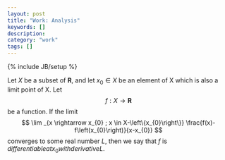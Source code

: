 ```yaml
---
layout: post
title: "Work: Analysis"
keywords: []
description: 
category: "work"
tags: []
---
```

{% include JB/setup %}

Let $X$ be a subset of $\mathbf{R}$, and let $x_0 \in X$ be an element of X
which is also a limit point of X. Let $$ f: X \rightarrow \mathbf{R} $$ be a
function. If the limit
$$
\lim _{x \rightarrow x_{0} ; x \in X-\left\{x_{0}\right\}} \frac{f(x)-f\left(x_{0}\right)}{x-x_{0}}
$$
converges to some real number $L$, then we say that $f$ is $differentiable at x_0 with derivative L$.

